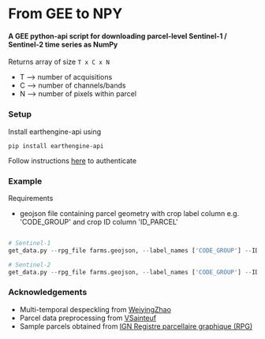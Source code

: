 # From GEE to NPY
#### A GEE python-api script for downloading parcel-level Sentinel-1 / Sentinel-2 time series as NumPy
Returns array of size ```T x C x N ```
* T --> number of acquisitions
* C --> number of channels/bands
* N --> number of pixels within parcel


### Setup

Install earthengine-api using
```
pip install earthengine-api
```

Follow instructions [here](https://developers.google.com/earth-engine/guides/python_install) to authenticate


### Example

Requirements
* geojson file containing parcel geometry with crop label column e.g. 'CODE_GROUP' and crop ID column 'ID_PARCEL'

```python

# Sentinel-1 
get_data.py --rpg_file farms.geojson, --label_names ['CODE_GROUP'] --ID_field 'ID_PARCEL' --output_dir C:/downloads --col_id 'COPERNICUS/S1_GRD' --start_date '2021-01-01' end_date '2021-01-31' --speckle_filter 'mean' --orbit 154

# Sentinel-2
get_data.py --rpg_file farms.geojson, --label_names ['CODE_GROUP'] --ID_field 'ID_PARCEL' --output_dir C:/downloads --col_id 'COPERNICUS/S2_SR'  --start_date '2021-01-01' end_date '2021-01-31' 
```

### Acknowledgements
* Multi-temporal despeckling from [WeiyingZhao](https://github.com/WeiyingZhao/Multitemporal-Sentinel-1-images-denoising-and-downloading-via-GEE)
* Parcel data preprocessing from [VSainteuf](https://github.com/VSainteuf/pytorch-psetae/tree/master/preprocessing)
* Sample parcels obtained from [IGN Registre parcellaire graphique (RPG)](https://www.data.gouv.fr/fr/datasets/registre-parcellaire-graphique-rpg-contours-des-parcelles-et-ilots-culturaux-et-leur-groupe-de-cultures-majoritaire/) 
